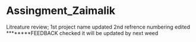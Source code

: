 # Assingment_Zaimalik
Litreature review;
1st project name updated
2nd refrence numbering edited
********FEEDBACK checked it will be updated by next weed
